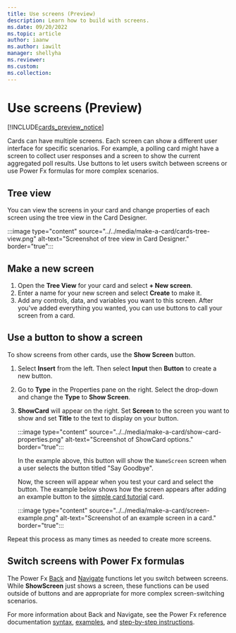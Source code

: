 ```yaml
---
title: Use screens (Preview)
description: Learn how to build with screens.
ms.date: 09/20/2022
ms.topic: article
author: iaanw
ms.author: iawilt
manager: shellyha
ms.reviewer: 
ms.custom: 
ms.collection: 
---
```


# Use screens (Preview)

[!INCLUDE[cards_preview_notice](../../includes/preview-include.md)]

Cards can have multiple screens. Each screen can show a different user interface for specific scenarios. For example, a polling card might have a screen to collect user responses and a screen to show the current aggregated poll results. Use buttons to let users switch between screens or use Power Fx formulas for more complex scenarios.

## Tree view

You can view the screens in your card and change properties of each screen using the tree view in the Card Designer.

   :::image type="content" source="../../media/make-a-card/cards-tree-view.png" alt-text="Screenshot of tree view in Card Designer." border="true":::

## Make a new screen

1. Open the **Tree View** for your card and select **+ New screen**.
1. Enter a name for your new screen and select **Create** to make it.
1. Add any controls, data, and variables you want to this screen. After you've added everything you wanted, you can use buttons to call your screen from a card.

## Use a button to show a screen

To show screens from other cards, use the **Show Screen** button.

1. Select **Insert** from the left. Then select **Input** then **Button** to create a new button.
1. Go to **Type** in the Properties pane on the right. Select the drop-down and change the **Type** to **Show Screen**.
1. **ShowCard** will appear on the right. Set **Screen** to the screen you want to show and set **Title** to the text to display on your button.

   :::image type="content" source="../../media/make-a-card/show-card-properties.png" alt-text="Screenshot of ShowCard options." border="true":::

    In the example above, this button will show the `NameScreen` screen when a user selects the button titled "Say Goodbye".

    Now, the screen will appear when you test your card and select the button. The example below shows how the screen appears after adding an example button to the [simple card tutorial](../../tutorials/hello-world-card.md) card.

   :::image type="content" source="../../media/make-a-card/screen-example.png" alt-text="Screenshot of an example screen in a card." border="true":::

Repeat this process as many times as needed to create more screens.

## Switch screens with Power Fx formulas

The Power Fx [Back](/power-platform/power-fx/reference/function-navigate#back) and [Navigate](/power-platform/power-fx/reference/function-navigate#navigate) functions let you switch between screens. While **ShowScreen** just shows a screen, these functions can be used outside of buttons and are appropriate for more complex screen-switching scenarios.

For more information about Back and Navigate, see the Power Fx reference documentation [syntax](/power-platform/power-fx/reference/function-navigate#syntax), [examples](/power-platform/power-fx/reference/function-navigate#examples), and [step-by-step instructions](/power-platform/power-fx/reference/function-navigate#step-by-step).
